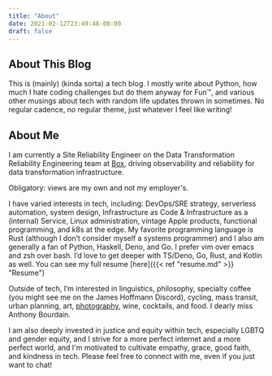 ```yaml
---
title: "About"
date: 2021-02-12T23:49:48-08:00
draft: false
---
```

## About This Blog

This is (mainly) (kinda sorta) a tech blog. I mostly write about Python, how much I hate coding challenges but do them anyway for Fun™, and various other musings about tech with random life updates thrown in sometimes. No regular cadence, no regular theme, just whatever I feel like writing!

## About Me

I am currently a Site Reliability Engineer on the Data Transformation Reliability Engineering team at [Box](https://www.box.com), driving observability and reliability for data transformation infrastructure.

Obligatory: views are my own and not my employer's.

I have varied interests in tech, including: DevOps/SRE strategy, serverless automation, system design, Infrastructure as Code & Infrastructure as a (internal) Service, Linux administration, vintage Apple products, functional programming, and k8s at the edge. My favorite programming language is Rust (although I don’t consider myself a systems programmer) and I also am generally a fan of Python, Haskell, Deno, and Go. I prefer vim over emacs and zsh over bash. I’d love to get deeper with TS/Deno, Go, Rust, and Kotlin as well. You can see my full resume [here]({{< ref "resume.md" >}} "Resume")

Outside of tech, I’m interested in linguistics, philosophy, specialty coffee (you might see me on the James Hoffmann Discord), cycling, mass transit, urban planning, art, [photography](https://https:engjolephotography.com), wine, cocktails, and food. I dearly miss Anthony Bourdain.

I am also deeply invested in justice and equity within tech, especially LGBTQ and gender equity, and I strive for a more perfect internet and a more perfect world, and I'm motivated to cultivate empathy, grace, good faith, and kindness in tech. Please feel free to connect with me, even if you just want to chat!
